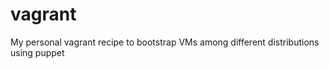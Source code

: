vagrant
=======

My personal vagrant recipe to bootstrap VMs among different distributions using puppet
